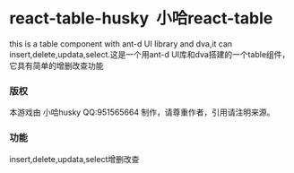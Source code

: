 # react-table-husky  小哈react-table
this is a table component with ant-d UI library and dva,it can insert,delete,updata,select.这是一个用ant-d UI库和dva搭建的一个table组件，它具有简单的增删改查功能


### 版权
本游戏由 小哈husky QQ:951565664 制作，请尊重作者，引用请注明来源。

### 功能
insert,delete,updata,select增删改查

